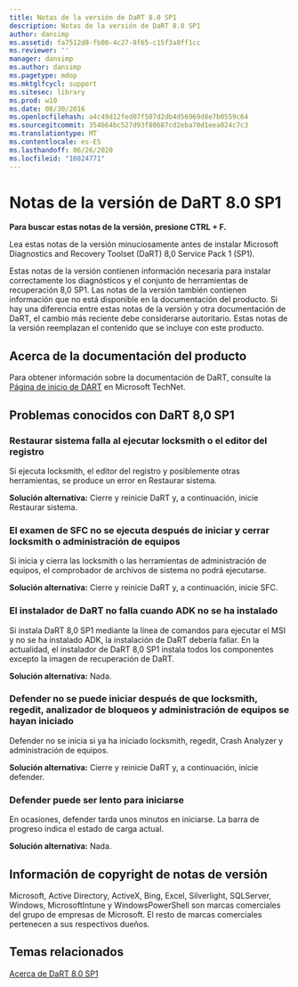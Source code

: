 ```yaml
---
title: Notas de la versión de DaRT 8.0 SP1
description: Notas de la versión de DaRT 8.0 SP1
author: dansimp
ms.assetid: fa7512d8-fb00-4c27-8f65-c15f3a8ff1cc
ms.reviewer: ''
manager: dansimp
ms.author: dansimp
ms.pagetype: mdop
ms.mktglfcycl: support
ms.sitesec: library
ms.prod: w10
ms.date: 08/30/2016
ms.openlocfilehash: a4c49d12fed07f507d2db4d56969d8e7b0559c64
ms.sourcegitcommit: 354664bc527d93f80687cd2eba70d1eea024c7c3
ms.translationtype: MT
ms.contentlocale: es-ES
ms.lasthandoff: 06/26/2020
ms.locfileid: "10824771"
---
```

# Notas de la versión de DaRT 8.0 SP1


**Para buscar estas notas de la versión, presione CTRL + F.**

Lea estas notas de la versión minuciosamente antes de instalar Microsoft Diagnostics and Recovery Toolset (DaRT) 8,0 Service Pack 1 (SP1).

Estas notas de la versión contienen información necesaria para instalar correctamente los diagnósticos y el conjunto de herramientas de recuperación 8,0 SP1. Las notas de la versión también contienen información que no está disponible en la documentación del producto. Si hay una diferencia entre estas notas de la versión y otra documentación de DaRT, el cambio más reciente debe considerarse autoritario. Estas notas de la versión reemplazan el contenido que se incluye con este producto.

## Acerca de la documentación del producto


Para obtener información sobre la documentación de DaRT, consulte la [Página de inicio de DART](https://go.microsoft.com/fwlink/?LinkID=252096) en Microsoft TechNet.

## Problemas conocidos con DaRT 8,0 SP1


### Restaurar sistema falla al ejecutar locksmith o el editor del registro

Si ejecuta locksmith, el editor del registro y posiblemente otras herramientas, se produce un error en Restaurar sistema.

**Solución alternativa:** Cierre y reinicie DaRT y, a continuación, inicie Restaurar sistema.

### El examen de SFC no se ejecuta después de iniciar y cerrar locksmith o administración de equipos

Si inicia y cierra las locksmith o las herramientas de administración de equipos, el comprobador de archivos de sistema no podrá ejecutarse.

**Solución alternativa:** Cierre y reinicie DaRT y, a continuación, inicie SFC.

### <a href="" id="-------------dart-installer-does-not-fail-when-adk-has-not-been-installed"></a> El instalador de DaRT no falla cuando ADK no se ha instalado

Si instala DaRT 8,0 SP1 mediante la línea de comandos para ejecutar el MSI y no se ha instalado ADK, la instalación de DaRT debería fallar. En la actualidad, el instalador de DaRT 8,0 SP1 instala todos los componentes excepto la imagen de recuperación de DaRT.

**Solución alternativa:** Nada.

### Defender no se puede iniciar después de que locksmith, regedit, analizador de bloqueos y administración de equipos se hayan iniciado

Defender no se inicia si ya ha iniciado locksmith, regedit, Crash Analyzer y administración de equipos.

**Solución alternativa:** Cierre y reinicie DaRT y, a continuación, inicie defender.

### Defender puede ser lento para iniciarse

En ocasiones, defender tarda unos minutos en iniciarse. La barra de progreso indica el estado de carga actual.

**Solución alternativa:** Nada.

## Información de copyright de notas de versión


Microsoft, Active Directory, ActiveX, Bing, Excel, Silverlight, SQLServer, Windows, MicrosoftIntune y WindowsPowerShell son marcas comerciales del grupo de empresas de Microsoft. El resto de marcas comerciales pertenecen a sus respectivos dueños.



## Temas relacionados


[Acerca de DaRT 8.0 SP1](about-dart-80-sp1.md)

 

 





